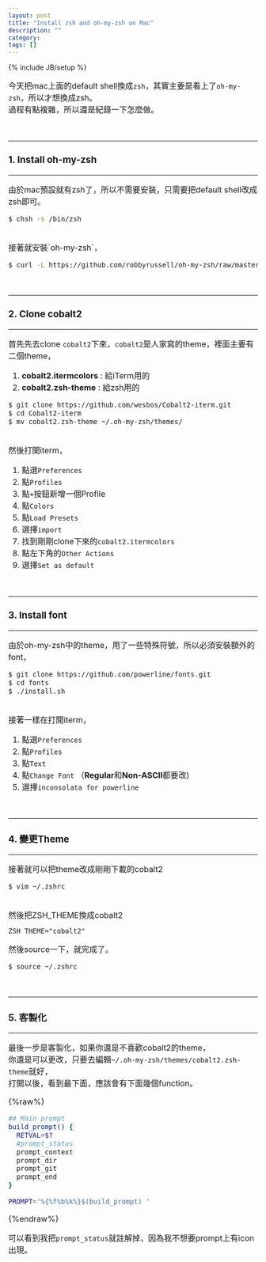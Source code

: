 ```yaml
---
layout: post
title: "Install zsh and oh-my-zsh on Mac"
description: ""
category: 
tags: []
---
```

{% include JB/setup %}

<font size=3>

今天把mac上面的default shell換成`zsh`，其實主要是看上了`oh-my-zsh`，所以才想換成zsh。  
過程有點複雜，所以還是紀錄一下怎麼做。



</br>

---
### 1. Install oh-my-zsh
---

由於mac預設就有zsh了，所以不需要安裝，只需要把default shell改成zsh即可。

```bash
$ chsh -s /bin/zsh
```
</br>
接著就安裝`oh-my-zsh`，

```bash
$ curl -L https://github.com/robbyrussell/oh-my-zsh/raw/master/tools/install.sh | sh
```

<!--more-->

</br>

---
### 2. Clone cobalt2
---

首先先去clone `cobalt2`下來，`cobalt2`是人家寫的theme，裡面主要有二個theme，

1. **cobalt2.itermcolors** : 給iTerm用的
2. **cobalt2.zsh-theme**   : 給zsh用的

```bash
$ git clone https://github.com/wesbos/Cobalt2-iterm.git  
$ cd Cobalt2-iterm
$ mv cobalt2.zsh-theme ~/.oh-my-zsh/themes/
```

</br>
然後打開iterm，

1. 點選`Preferences`
2. 點`Profiles`
3. 點`+`按鈕新增一個Profile
4. 點`Colors`
5. 點`Load Presets`
6. 選擇`import`
7. 找到剛剛clone下來的`cobalt2.itermcolors`
8. 點左下角的`Other Actions`
9. 選擇`Set as default`


</br>

---
### 3. Install font
---

由於oh-my-zsh中的theme，用了一些特殊符號，所以必須安裝額外的font，

```bash
$ git clone https://github.com/powerline/fonts.git
$ cd fonts
$ ./install.sh
```
</br>
接著一樣在打開iterm，

1. 點選`Preferences`
2. 點`Profiles`
3. 點`Text`
4. 點`Change Font` （**Regular**和**Non-ASCII**都要改)
5. 選擇`inconsolata for powerline`


</br>

---
### 4. 變更Theme
---

接著就可以把theme改成剛剛下載的cobalt2

```bash
$ vim ~/.zshrc
```

</br>
然後把ZSH_THEME換成cobalt2

```
ZSH_THEME="cobalt2"
```
 
然後source一下，就完成了。
```bash
$ source ~/.zshrc
```

 
</br>

---
### 5. 客製化
---

最後一步是客製化，如果你還是不喜歡cobalt2的theme，  
你還是可以更改，只要去編輯`~/.oh-my-zsh/themes/cobalt2.zsh-theme`就好，  
打開以後，看到最下面，應該會有下面幾個function。

{%raw%}

```bash
## Main prompt
build_prompt() {
  RETVAL=$?
  #prompt_status
  prompt_context
  prompt_dir
  prompt_git
  prompt_end
}

PROMPT='%{%f%b%k%}$(build_prompt) '
```
{%endraw%}

可以看到我把`prompt_status`就註解掉，因為我不想要prompt上有icon出現。


</font>